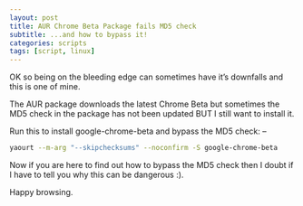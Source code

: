 ```yaml
---
layout: post
title: AUR Chrome Beta Package fails MD5 check
subtitle: ...and how to bypass it!
categories: scripts
tags: [script, linux]
---
```


OK so being on the bleeding edge can sometimes have it’s downfalls and this is one of mine.

The AUR package downloads the latest Chrome Beta but sometimes the MD5 check in the package has not been updated BUT I still want to install it.

Run this to install google-chrome-beta and bypass the MD5 check: –

```bash
yaourt --m-arg "--skipchecksums" --noconfirm -S google-chrome-beta
```

Now if you are here to find out how to bypass the MD5 check then I doubt if I have to tell you why this can be dangerous :).

Happy browsing.
